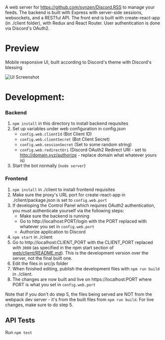 A web server for https://github.com/synzen/Discord.RSS to manage your feeds. The backend is built with Express with server-side sessions, websockets, and a RESTful API. The front end is built with create-react-app (in ./client folder), with Redux and React Router. User authentication is done via Discord's OAuth2.

# Preview

Mobile responsive UI, built according to Discord's theme with Discord's blessing

![UI Screenshot](https://i.imgur.com/lHnZOJi.png)

# Development:

### Backend

1. `npm install` in this directory to install backend requisites
2. Set up variables under web configuration in config.json
   - `config.web.clientId` (Bot Client ID)
   - `config.web.clientSecret` (Bot Client Secret)
   - `config.web.sessionSecret` (Set to some random string)
   - `config.web.redirectUri` (Discord OAuth2 Redirect URI - set to http://domain.xyz/authorize - replace domain what whatever yours is)
3. Start the bot normally (`node server`)

### Frontend

1. `npm install` in ./client to install frontend requisites
2. Make sure the proxy's URL port for create-react-app in ./client/package.json is set to `config.web.port`
3. If developing the Control Panel which requires OAuth2 authentication, you must authenticate yourself via the following steps:
    - Make sure the backend is running
    - Go to http://localhost:PORT/login with the PORT replaced with whatever you set in `config.web.port`
    - Authorize application to Discord
4. `npm start` in ./client
5. Go to http://localhost:CLIENT_PORT with the CLIENT_PORT replaced with `3000` (as specified in the npm start section of [web/client/README.md](https://github.com/synzen/Discord.RSS/blob/dev/web/client/README.md)). This is the development version over the server, not the final built one.
6. Edit the files in src/js folder
7. When finished editing, publish the development files with `npm run build` in ./client.
8. The changes are now built and live on https://localhost:PORT  where PORT is what you set in `config.web.port`


Note that if you don't do step 5, the files being served are NOT from the webpack dev server - it's from the built files from `npm run build`. For live changes, make sure to do step 5.

## API Tests

Run `npm test`
